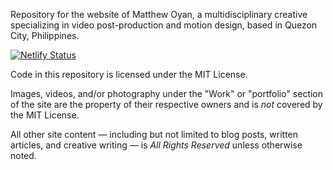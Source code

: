 Repository for the website of Matthew Oyan, a multidisciplinary creative specializing in video post-production and motion design, based in Quezon City, Philippines.

[![Netlify Status](https://api.netlify.com/api/v1/badges/edcf8bb9-e849-465a-bf73-57a58c1f6437/deploy-status)](https://app.netlify.com/projects/staging-mattoyan/deploys)

Code in this repository is licensed under the MIT License. 

Images, videos, and/or photography under the "Work" or "portfolio" section of the site are the property of their respective owners and is _not_ covered by the MIT License.

All other site content — including but not limited to blog posts, written articles, and creative writing — is _All Rights Reserved_ unless otherwise noted.
